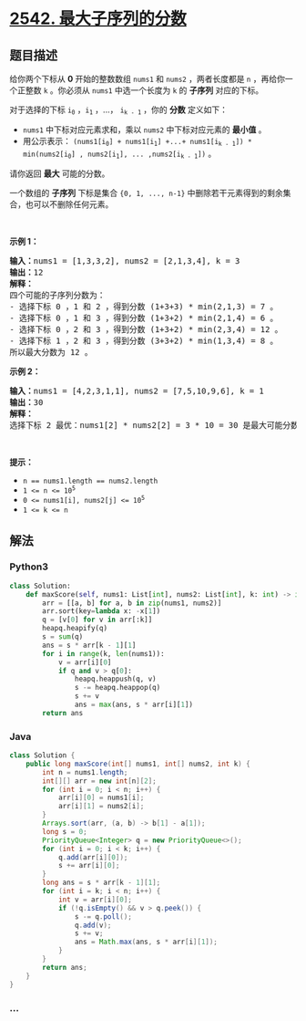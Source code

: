 # [2542. 最大子序列的分数](https://leetcode-cn.com/problems/maximum-subsequence-score)



## 题目描述

<!-- 这里写题目描述 -->

<p>给你两个下标从 <strong>0</strong>&nbsp;开始的整数数组&nbsp;<code>nums1</code>&nbsp;和&nbsp;<code>nums2</code>&nbsp;，两者长度都是&nbsp;<code>n</code>&nbsp;，再给你一个正整数&nbsp;<code>k</code>&nbsp;。你必须从&nbsp;<code>nums1</code>&nbsp;中选一个长度为 <code>k</code>&nbsp;的 <strong>子序列</strong>&nbsp;对应的下标。</p>

<p>对于选择的下标&nbsp;<code>i<sub>0</sub></code>&nbsp;，<code>i<sub>1</sub></code>&nbsp;，...，&nbsp;<code>i<sub>k - 1</sub></code>&nbsp;，你的&nbsp;<strong>分数</strong>&nbsp;定义如下：</p>

<ul>
	<li><code>nums1</code>&nbsp;中下标对应元素求和，乘以&nbsp;<code>nums2</code>&nbsp;中下标对应元素的&nbsp;<strong>最小值</strong>&nbsp;。</li>
	<li>用公示表示：&nbsp;<code>(nums1[i<sub>0</sub>] + nums1[i<sub>1</sub>] +...+ nums1[i<sub>k - 1</sub>]) * min(nums2[i<sub>0</sub>] , nums2[i<sub>1</sub>], ... ,nums2[i<sub>k - 1</sub>])</code>&nbsp;。</li>
</ul>

<p>请你返回 <strong>最大</strong>&nbsp;可能的分数。</p>

<p>一个数组的 <strong>子序列</strong>&nbsp;下标是集合&nbsp;<code>{0, 1, ..., n-1}</code>&nbsp;中删除若干元素得到的剩余集合，也可以不删除任何元素。</p>

<p>&nbsp;</p>

<p><strong>示例 1：</strong></p>

<pre><b>输入：</b>nums1 = [1,3,3,2], nums2 = [2,1,3,4], k = 3
<b>输出：</b>12
<b>解释：</b>
四个可能的子序列分数为：
- 选择下标 0 ，1 和 2 ，得到分数 (1+3+3) * min(2,1,3) = 7 。
- 选择下标 0 ，1 和 3 ，得到分数 (1+3+2) * min(2,1,4) = 6 。
- 选择下标 0 ，2 和 3 ，得到分数 (1+3+2) * min(2,3,4) = 12 。
- 选择下标 1 ，2 和 3 ，得到分数 (3+3+2) * min(1,3,4) = 8 。
所以最大分数为 12 。
</pre>

<p><strong>示例 2：</strong></p>

<pre><b>输入：</b>nums1 = [4,2,3,1,1], nums2 = [7,5,10,9,6], k = 1
<b>输出：</b>30
<b>解释：</b>
选择下标 2 最优：nums1[2] * nums2[2] = 3 * 10 = 30 是最大可能分数。
</pre>

<p>&nbsp;</p>

<p><strong>提示：</strong></p>

<ul>
	<li><code>n == nums1.length == nums2.length</code></li>
	<li><code>1 &lt;= n &lt;= 10<sup>5</sup></code></li>
	<li><code>0 &lt;= nums1[i], nums2[j] &lt;= 10<sup>5</sup></code></li>
	<li><code>1 &lt;= k &lt;= n</code></li>
</ul>


## 解法

<!-- 这里可写通用的实现逻辑 -->

<!-- tabs:start -->

### **Python3**

<!-- 这里可写当前语言的特殊实现逻辑 -->

```python
class Solution:
    def maxScore(self, nums1: List[int], nums2: List[int], k: int) -> int:
        arr = [[a, b] for a, b in zip(nums1, nums2)]
        arr.sort(key=lambda x: -x[1])
        q = [v[0] for v in arr[:k]]
        heapq.heapify(q)
        s = sum(q)
        ans = s * arr[k - 1][1]
        for i in range(k, len(nums1)):
            v = arr[i][0]
            if q and v > q[0]:
                heapq.heappush(q, v)
                s -= heapq.heappop(q)
                s += v
                ans = max(ans, s * arr[i][1])
        return ans
```

### **Java**

<!-- 这里可写当前语言的特殊实现逻辑 -->

```java
class Solution {
    public long maxScore(int[] nums1, int[] nums2, int k) {
        int n = nums1.length;
        int[][] arr = new int[n][2];
        for (int i = 0; i < n; i++) {
            arr[i][0] = nums1[i];
            arr[i][1] = nums2[i];
        }
        Arrays.sort(arr, (a, b) -> b[1] - a[1]);
        long s = 0;
        PriorityQueue<Integer> q = new PriorityQueue<>();
        for (int i = 0; i < k; i++) {
            q.add(arr[i][0]);
            s += arr[i][0];
        }
        long ans = s * arr[k - 1][1];
        for (int i = k; i < n; i++) {
            int v = arr[i][0];
            if (!q.isEmpty() && v > q.peek()) {
                s -= q.poll();
                q.add(v);
                s += v;
                ans = Math.max(ans, s * arr[i][1]);
            }
        }
        return ans;
    }
}
```

### **...**

```

```

<!-- tabs:end -->
